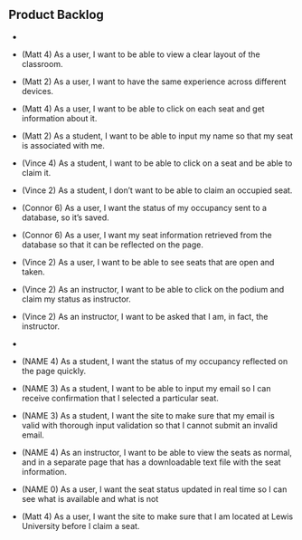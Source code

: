## Product Backlog
-
- (Matt 4) As a user, I want to be able to view a clear layout of the classroom.
- (Matt 2) As a user, I want to have the same experience across different devices.
- (Matt 4) As a user, I want to be able to click on each seat and get information about it.
- (Matt 2) As a student, I want to be able to input my name so that my seat is associated with me.
- (Vince 4) As a student, I want to be able to click on a seat and be able to claim it.
- (Vince 2) As a student, I don’t want to be able to claim an occupied seat.
- (Connor 6) As a user, I want the status of my occupancy sent to a database, so it’s saved.
- (Connor 6) As a user, I want my seat information retrieved from the database so that it can be reflected on the page.
- (Vince 2) As a user, I want to be able to see seats that are open and taken.
- (Vince 2) As an instructor,  I want to be able to click on the podium and claim my status as instructor.
- (Vince 2) As an instructor, I want to be asked that I am, in fact, the instructor.

-
- (NAME 4) As a student, I want the status of my occupancy reflected on the page quickly.
- (NAME 3) As a student, I want to be able to input my email so I can receive confirmation that I selected a particular seat.
- (NAME 3) As a student, I want the site to make sure that my email is valid with thorough input validation so that I cannot submit an invalid email.
- (NAME 4) As an instructor, I want to be able to view the seats as normal, and in a separate page that has a downloadable text file with the seat information.
- (NAME 0) As a user, I want the seat status updated in real time so I can see what is available and what is not
- (Matt 4) As a user, I want the site to make sure that I am located at Lewis University before I claim a seat.

